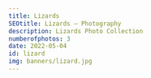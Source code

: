 ```yaml
---
title: Lizards
SEOtitle: Lizards — Photography
description: Lizards Photo Collection
numberofphotos: 3
date: 2022-05-04
id: lizard
img: banners/lizard.jpg
---
```

